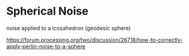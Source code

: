 # Spherical Noise

noise applied to a icosahedron (geodesic sphere)

https://forum.processing.org/two/discussion/26718/how-to-correctly-apply-perlin-noise-to-a-sphere
